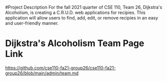 #Project Description
For the fall 2021 quarter of CSE 110, Team 26, Dijkstra's Alcoholism, is creating a C.R.U.D. web applications for recipies. This application will allow users to find, add, edit, or remove recipies in an easy and user-friendly manner. 

# Dijkstra's Alcoholism Team Page Link
https://github.com/cse110-fa21-group26/cse110-fa21-group26/blob/main/admin/team.md

